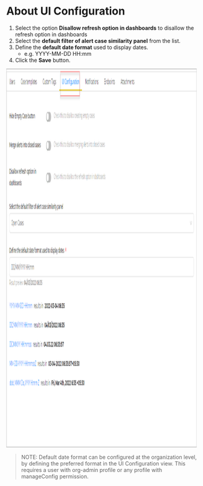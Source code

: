 # About UI Configuration

1. Select the option **Disallow refresh option in dashboards** to disallow the refresh option in dashboards
2. Select the **default filter of alert case similarity panel** from the list.
3. Define the **default date format** used to display dates.
    - e.g. YYYY-MM-DD HH:mm
4. Click the **Save** button. 

<img src="/thehive/images/user-guides/organization/configure-organization/manage-ui-configuration/ui_configuration.png" alt="UI Configuration" width="1000" height="1000"/>


> NOTE:  Default date format can be configured at the organization level, by defining the preferred format in the UI Configuration view. This requires a user with org-admin profile or any profile with manageConfig permission.